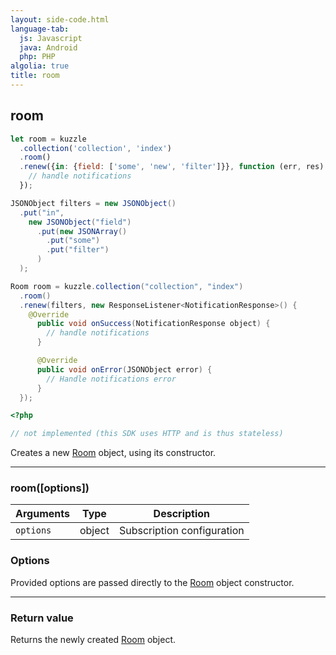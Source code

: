 ```yaml
---
layout: side-code.html
language-tab:
  js: Javascript
  java: Android
  php: PHP
algolia: true
title: room
---
```


## room

```js
let room = kuzzle
  .collection('collection', 'index')
  .room()
  .renew({in: {field: ['some', 'new', 'filter']}}, function (err, res) {
    // handle notifications
  });
```

```java
JSONObject filters = new JSONObject()
  .put("in",
    new JSONObject("field")
      .put(new JSONArray()
        .put("some")
        .put("filter")
      )
  );

Room room = kuzzle.collection("collection", "index")
  .room()
  .renew(filters, new ResponseListener<NotificationResponse>() {
    @Override
      public void onSuccess(NotificationResponse object) {
        // handle notifications
      }

      @Override
      public void onError(JSONObject error) {
        // Handle notifications error
      }
  });
```

```php
<?php

// not implemented (this SDK uses HTTP and is thus stateless)
```

Creates a new [Room](/sdk-reference/room/) object, using its constructor.

---

### room([options])

| Arguments | Type | Description |
|---------------|---------|----------------------------------------|
| ``options`` | object | Subscription configuration |

### Options

Provided options are passed directly to the [Room](/sdk-reference/room/) object constructor.

---

### Return value

Returns the newly created [Room](/sdk-reference/room/) object.
